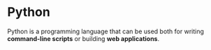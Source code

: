 # Python



Python is a programming language that can be used both for writing **command-line scripts** or building **web applications**.




        
        